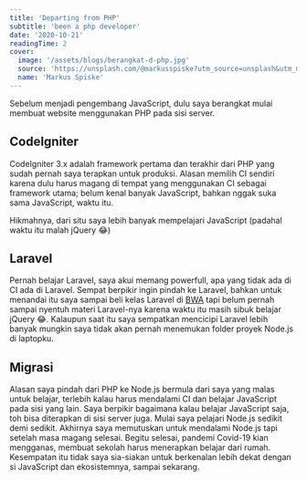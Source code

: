 ```yaml
---
title: 'Departing from PHP'
subtitle: 'been a php developer'
date: '2020-10-21'
readingTime: 2
cover:
  image: '/assets/blogs/berangkat-d-php.jpg'
  source: 'https://unsplash.com/@markusspiske?utm_source=unsplash&utm_medium=referral&utm_content=creditCopyText'
  name: 'Markus Spiske'
---
```


Sebelum menjadi pengembang JavaScript, dulu saya berangkat mulai membuat website menggunakan PHP pada sisi server.

## CodeIgniter

CodeIgniter 3.x adalah framework pertama dan terakhir dari PHP yang sudah pernah saya terapkan untuk produksi. Alasan memilih CI sendiri karena dulu harus magang di tempat yang menggunakan CI sebagai framework utama; belum kenal banyak JavaScript, bahkan nggak suka sama JavaScript, waktu itu.

Hikmahnya, dari situ saya lebih banyak mempelajari JavaScript (padahal waktu itu malah jQuery 😂)

## Laravel

Pernah belajar Laravel, saya akui memang powerfull, apa yang tidak ada di CI ada di Laravel. Sempat berpikir ingin pindah ke Laravel, bahkan untuk menandai itu saya sampai beli kelas Laravel di [BWA](https://buildwithangga.com) tapi belum pernah sampai nyentuh materi Laravel-nya karena waktu itu masih sibuk belajar jQuery 😂. Kalaupun saat itu saya sempatkan mencicipi Laravel lebih banyak mungkin saya tidak akan pernah menemukan folder proyek Node.js di laptopku.

## Migrasi

Alasan saya pindah dari PHP ke Node.js bermula dari saya yang malas untuk belajar, terlebih kalau harus mendalami CI dan belajar JavaScript pada sisi yang lain. Saya berpikir bagaimana kalau belajar JavaScript saja, toh bisa diterapkan di sisi server juga. Mulai saya pelajari Node.js sedikit demi sedikit. Akhirnya saya memutuskan untuk mendalami Node.js tapi setelah masa magang selesai. Begitu selesai, pandemi Covid-19 kian mengganas, membuat sekolah harus menerapkan belajar dari rumah. Kesempatan itu tidak saya sia-siakan untuk berkenalan lebih dekat dengan si JavaScript dan ekosistemnya, sampai sekarang.
